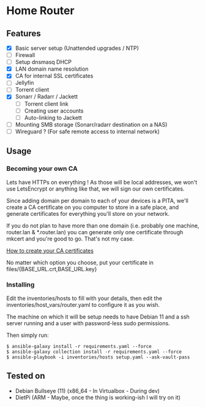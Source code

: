 # Home Router

## Features

- [x] Basic server setup (Unattended upgrades / NTP)
- [ ] Firewall
- [ ] Setup dnsmasq DHCP
- [x] LAN domain name resolution
- [x] CA for internal SSL certificates
- [ ] Jellyfin
- [ ] Torrent client
- [x] Sonarr / Radarr / Jackett
    - [ ] Torrent client link
    - [ ] Creating user accounts
    - [ ] Auto-linking to Jackett
- [ ] Mounting SMB storage (Sonarr/radarr destination on a NAS)
- [ ] Wireguard ? (For safe remote access to internal network)

## Usage

### Becoming your own CA

Lets have HTTPs on everything ! As those will be local addresses, we won't use LetsEncrypt or anything like that, we will sign our own certificates.

Since adding domain per domain to each of your devices is a PITA, we'll create a CA certificate on you computer to store in a safe place, and generate certificates for everything you'll store on your network.

If you do not plan to have more than one domain (i.e. probably one machine, router.lan & *.router.lan) you can generate only one certificate through mkcert and you're good to go. That's not my case.

[How to create your CA certificates](/be-your-own-ca.md)

No matter which option you choose, put your certificate in files/{BASE_URL.crt,BASE_URL.key}

### Installing

Edit the inventories/hosts to fill with your details, then edit the inventories/host_vars/router.yaml to configure it as you wish.

The machine on which it will be setup needs to have Debian 11 and a ssh server running and a user with password-less sudo permissions.

Then simply run:
```
$ ansible-galaxy install -r requirements.yaml --force
$ ansible-galaxy collection install -r requirements.yaml --force
$ ansible-playbook -i inventories/hosts setup.yaml --ask-vault-pass
```

## Tested on

- Debian Bullseye (11) (x86_64 - In Virtualbox - During dev)
- DietPi (ARM - Maybe, once the thing is working-ish I will try on it)
